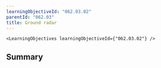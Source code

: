 ```yaml
---
learningObjectiveId: "062.03.02"
parentId: "062.03"
title: Ground radar
---
```


```tsx eval
<LearningObjectives learningObjectiveId={"062.03.02"} />
```

## Summary
